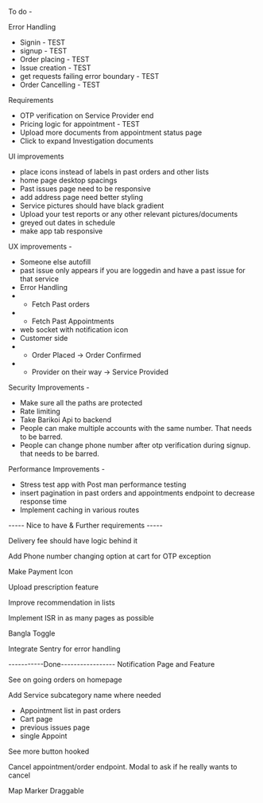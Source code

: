 To do -

Error Handling

- Signin - TEST
- signup - TEST
- Order placing - TEST
- Issue creation - TEST
- get requests failing error boundary - TEST
- Order Cancelling - TEST

Requirements

- OTP verification on Service Provider end
- Pricing logic for appointment - TEST
- Upload more documents from appointment status page
- Click to expand Investigation documents

UI improvements

- place icons instead of labels in past orders and other lists
- home page desktop spacings
- Past issues page need to be responsive
- add address page need better styling
- Service pictures should have black gradient
- Upload your test reports or any other relevant pictures/documents
- greyed out dates in schedule
- make app tab responsive

UX improvements -

- Someone else autofill
- past issue only appears if you are loggedin and have a past issue for that service
- Error Handling
- - Fetch Past orders
- - Fetch Past Appointments
- web socket with notification icon
- Customer side
- - Order Placed -> Order Confirmed
- - Provider on their way -> Service Provided

Security Improvements -

- Make sure all the paths are protected
- Rate limiting
- Take Barikoi Api to backend
- People can make multiple accounts with the same number. That needs to be barred.
- People can change phone number after otp verification during signup. that needs to be barred.

Performance Improvements -

- Stress test app with Post man performance testing
- insert pagination in past orders and appointments endpoint to decrease response time
- Implement caching in various routes

----- Nice to have & Further requirements -----

Delivery fee should have logic behind it

Add Phone number changing option at cart for OTP exception

Make Payment Icon

Upload prescription feature

Improve recommendation in lists

Implement ISR in as many pages as possible

Bangla Toggle

Integrate Sentry for error handling

-----------Done-----------------
Notification Page and Feature

See on going orders on homepage

Add Service subcategory name where needed

- Appointment list in past orders
- Cart page
- previous issues page
- single Appoint

See more button hooked

Cancel appointment/order endpoint. Modal to ask if he really wants to cancel

Map Marker Draggable
